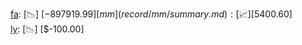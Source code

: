 [fa](record/fa/summary.md): [📉] [$-897919.99]  
[mm](record/mm/summary.md): [📈] [$5400.60]  
[ly](record/ly/summary.md): [📉] [$-100.00]  
